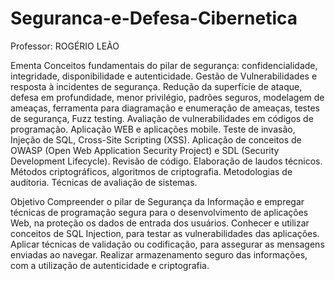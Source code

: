 # Seguranca-e-Defesa-Cibernetica
Professor: ROGÉRIO LEÃO


Ementa
Conceitos fundamentais do pilar de segurança: confidencialidade, integridade, disponibilidade e autenticidade. Gestão de Vulnerabilidades e resposta à incidentes de segurança. Redução da superfície de ataque, defesa em profundidade, menor privilégio, padrões seguros, modelagem de ameaças, ferramenta para diagramação e enumeração de ameaças, testes de segurança, Fuzz testing. Avaliação de vulnerabili­dades em códigos de programação. Aplicação WEB e aplicações mobile. Teste de invasão, Injeção de SQL, Cross-Site Scripting (XSS).  Aplicação de conceitos de OWASP (Open Web Application Security Project) e SDL (Security Development Lifecycle). Revisão de código. Elaboração de laudos técnicos. Métodos criptográficos, algoritmos de criptografia. Metodologias de auditoria. Técnicas de avaliação de sistemas.

Objetivo
Compreender o pilar de Segurança da Informação e empregar técnicas de programação segura para o de­senvolvimento de aplicações Web, na proteção os dados de entrada dos usuários. Conhecer e utilizar conceitos de SQL Injection, para testar as vulnerabilidades das aplicações. Aplicar técnicas de validação ou codificação, para assegurar as mensagens enviadas ao navegar. Realizar armazenamento seguro das informações, com a utilização de autenticidade e criptografia.
